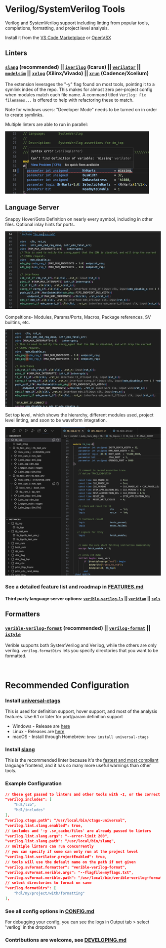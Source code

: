 # Verilog/SystemVerilog Tools

Verilog and SystemVerilog support including linting from popular tools, completions, formatting, and project level analysis.

Install it from the [VS Code Marketplace](https://marketplace.visualstudio.com/items/AndrewNolte.vscode-system-verilog) or [OpenVSX](https://open-vsx.org/extension/AndrewNolte/vscode-system-verilog)

<!--
[![Install Count](https://img.shields.io/visual-studio-marketplace/i/AndrewNolte.vscode-system-verilog)](https://marketplace.visualstudio.com/items?itemName=AndrewNolte.vscode-system-verilog)
[![Download Count](https://img.shields.io/visual-studio-marketplace/d/AndrewNolte.vscode-system-verilog.png)](https://marketplace.visualstudio.com/items?itemName=AndrewNolte.vscode-system-verilog) -->


## Linters
### [`slang`](https://github.com/MikePopoloski/slang) (recommended) || [`iverilog`](https://github.com/steveicarus/iverilog) (Icarus) || [`verilator`](https://github.com/verilator/verilator) ||  [`modelsim`](https://eda.sw.siemens.com/en-US/ic/modelsim/) || [`xvlog`](https://www.xilinx.com/products/design-tools/vivado.html) (Xilinx/Vivado) || [`xrun`](https://www.cadence.com/en_US/home/tools/system-design-and-verification/simulation-and-testbench-verification/xcelium-simulator.html) (Cadence/Xcelium)

  The extension leverages the "-y" flag found on most tools, pointing it to a symlink index of the repo. This makes for almost zero per-project config when modules match each file name. A command titled `Verilog: Fix filenames...` is offered to help with refactoring these to match.
  
  Note for windows users: "Developer Mode" needs to be turned on in order to create symlinks.

  Multiple linters are able to run in parallel:

![sample](images/MultiLint.png)

## Language Server

Snappy Hover/Goto Definition on nearly every symbol, including in other files. Optional inlay hints for ports.

![sample](images/Hovers.gif)

Compeltions- Modules, Params/Ports, Macros, Package references, SV builtins, etc.

![sample](images/Completions.gif)

Set top level, which shows the hierarchy, different modules used, project level linting, and soon to be waveform integration.

<!-- ![sample](images/Project.png){: width="50%" height="auto"}
 -->
 <img src="images/Project.png" alt="Project View" width="700"/>



### See a detailed feature list and roadmap in [FEATURES.md](FEATURES.md)

#### Third party language server options: [`verible-verilog-ls`](https://github.com/chipsalliance/verible/tree/master/verilog/tools/ls) || [`veridian`](https://github.com/vivekmalneedi/veridian) || [`svls`](https://github.com/dalance/svls)

## Formatters

### [`verible-verilog-format`](https://github.com/chipsalliance/verible/tree/master/verilog/formatting) (recommended) || [`verilog-format`](https://github.com/ericsonj/verilog-format) || [`istyle`](https://github.com/thomasrussellmurphy/istyle-verilog-formatter)


Verible supports both SystemVerilog and Verilog, while the others are only verilog. `verilog.formatDirs` lets you specify directories that you want to be formatted.

<br>


# Recommended Configuration

### Install [universal-ctags](https://github.com/universal-ctags/ctags)

This is used for definition support, hover support, and most of the analysis features. Use 6.1 or later for port/param definition support

- Windows - Release are [here](https://github.com/universal-ctags/ctags-win32/releases)
- Linux - Releases are [here](https://github.com/universal-ctags/ctags/releases/)
- macOS - Install through Homebrew: ```brew install universal-ctags```

### Install [slang](https://github.com/MikePopoloski/slang)




This is the recommended linter because it's the [fastest and most compliant](https://github.com/MikePopoloski/slang?tab=readme-ov-file#:~:text=slang%20is%20the%20fastest%20and%20most%20compliant%20SystemVerilog%20frontend%20(according%20to%20the%20open%20source%20chipsalliance%20test%20suite).) language frontend, and it has so many more useful warnings than other tools.

### Example Configuration

```json
// these get passed to linters and other tools with -I, or the correct format for that tool
"verilog.includes": [
    "hdl/lib",
    "hdl/includes"
],
"verilog.ctags.path": "/usr/local/bin/ctags-universal",
"verilog.lint.slang.enabled": true,
// includes and '-y .sv_cache/files' are already passed to linters
"verilog.lint.slang.args": "--error-limit 200",
"verilog.lint.slang.path": "/usr/local/bin/slang",
// multiple linters can run concurrently
// you can specify if some can only run at the project level
"verilog.lint.verilator.projectEnabled": true,
// tools will use the default name on the path if not given
"verilog.svFormat.formatter": "verible-verilog-format",
"verilog.svFormat.verible.args": "--flagfile=myflags.txt",
"verilog.svFormat.verible.path": "/usr/local/bin/verible-verilog-format",
// select directories to format on save
"verilog.formatDirs": [
    "hdl/my/project/with/formatting"
],
```

### See all config options in [CONFIG.md](CONFIG.md) 

For debugging your config, you can see the logs in Output tab > select 'verilog' in the dropdown

### Contributions are welcome, see [DEVELOPING.md](DEVELOPING.md)
